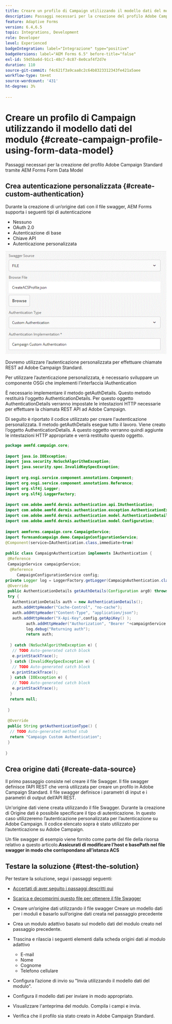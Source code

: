 ```yaml
---
title: Creare un profilo di Campaign utilizzando il modello dati del modulo
description: Passaggi necessari per la creazione del profilo Adobe Campaign Standard tramite AEM Forms Form Data Model
feature: Adaptive Forms
version: 6.4,6.5
topic: Integrations, Development
role: Developer
level: Experienced
badgeIntegration: label="Integrazione" type="positive"
badgeVersions: label="AEM Forms 6.5" before-title="false"
exl-id: 59d5ba6d-91c1-48c7-8c87-8e0caf4f2d7e
duration: 110
source-git-commit: f4c621f3a9caa8c2c64b8323312343fe421a5aee
workflow-type: tm+mt
source-wordcount: '431'
ht-degree: 3%

---
```


# Creare un profilo di Campaign utilizzando il modello dati del modulo {#create-campaign-profile-using-form-data-model}

Passaggi necessari per la creazione del profilo Adobe Campaign Standard tramite AEM Forms Form Data Model

## Crea autenticazione personalizzata {#create-custom-authentication}

Durante la creazione di un’origine dati con il file swagger, AEM Forms supporta i seguenti tipi di autenticazione

* Nessuno
* OAuth 2.0
* Autenticazione di base
* Chiave API
* Autenticazione personalizzata

![campaign fdm](assets/campaignfdm.gif)

Dovremo utilizzare l’autenticazione personalizzata per effettuare chiamate REST ad Adobe Campaign Standard.

Per utilizzare l’autenticazione personalizzata, è necessario sviluppare un componente OSGi che implementi l’interfaccia IAuthentication

È necessario implementare il metodo getAuthDetails. Questo metodo restituirà l&#39;oggetto AuthenticationDetails. Per questo oggetto AuthenticationDetails verranno impostate le intestazioni HTTP necessarie per effettuare la chiamata REST API ad Adobe Campaign.

Di seguito è riportato il codice utilizzato per creare l&#39;autenticazione personalizzata. Il metodo getAuthDetails esegue tutto il lavoro. Viene creato l’oggetto AuthenticationDetails. A questo oggetto verranno quindi aggiunte le intestazioni HTTP appropriate e verrà restituito questo oggetto.

```java
package aemfd.campaign.core;

import java.io.IOException;
import java.security.NoSuchAlgorithmException;
import java.security.spec.InvalidKeySpecException;

import org.osgi.service.component.annotations.Component;
import org.osgi.service.component.annotations.Reference;
import org.slf4j.Logger;
import org.slf4j.LoggerFactory;

import com.adobe.aemfd.dermis.authentication.api.IAuthentication;
import com.adobe.aemfd.dermis.authentication.exception.AuthenticationException;
import com.adobe.aemfd.dermis.authentication.model.AuthenticationDetails;
import com.adobe.aemfd.dermis.authentication.model.Configuration;

import aemforms.campaign.core.CampaignService;
import formsandcampaign.demo.CampaignConfigurationService;
@Component(service=IAuthentication.class,immediate=true)

public class CampaignAuthentication implements IAuthentication {
 @Reference
 CampaignService campaignService;
  @Reference
     CampaignConfigurationService config;
private Logger log = LoggerFactory.getLogger(CampaignAuthentication.class);
 @Override
 public AuthenticationDetails getAuthDetails(Configuration arg0) throws AuthenticationException {
 try {
   AuthenticationDetails auth = new AuthenticationDetails();
   auth.addHttpHeader("Cache-Control", "no-cache");
   auth.addHttpHeader("Content-Type", "application/json");
   auth.addHttpHeader("X-Api-Key",config.getApiKey() );
         auth.addHttpHeader("Authorization", "Bearer "+campaignService.getAccessToken());
         log.debug("Returning auth");
         return auth;
   
  } catch (NoSuchAlgorithmException e) {
   // TODO Auto-generated catch block
   e.printStackTrace();
  } catch (InvalidKeySpecException e) {
   // TODO Auto-generated catch block
   e.printStackTrace();
  } catch (IOException e) {
   // TODO Auto-generated catch block
   e.printStackTrace();
  }
  return null;
  
 }

 @Override
 public String getAuthenticationType() {
  // TODO Auto-generated method stub
  return "Campaign Custom Authentication";
 }

}
```

## Crea origine dati {#create-data-source}

Il primo passaggio consiste nel creare il file Swagger. Il file swagger definisce l’API REST che verrà utilizzata per creare un profilo in Adobe Campaign Standard. Il file swagger definisce i parametri di input e i parametri di output dell’API REST.

Un&#39;origine dati viene creata utilizzando il file Swagger. Durante la creazione di Origine dati è possibile specificare il tipo di autenticazione. In questo caso utilizzeremo l’autenticazione personalizzata per l’autenticazione su Adobe Campaign. Il codice elencato sopra è stato utilizzato per l’autenticazione su Adobe Campaign.

Un file swagger di esempio viene fornito come parte del file della risorsa relativo a questo articolo.**Assicurati di modificare l’host e basePath nel file swagger in modo che corrispondano all’istanza ACS**

## Testare la soluzione {#test-the-solution}

Per testare la soluzione, segui i passaggi seguenti:
* [Accertati di aver seguito i passaggi descritti qui](aem-forms-with-campaign-standard-getting-started-tutorial.md)
* [Scarica e decomprimi questo file per ottenere il file Swagger](assets/create-acs-profile-swagger-file.zip)
* Creare un’origine dati utilizzando il file swagger Creare un modello dati per i moduli e basarlo sull’origine dati creata nel passaggio precedente
* Crea un modulo adattivo basato sul modello dati del modulo creato nel passaggio precedente.
* Trascina e rilascia i seguenti elementi dalla scheda origini dati al modulo adattivo

   * E-mail
   * Nome
   * Cognome
   * Telefono cellulare

* Configura l’azione di invio su &quot;Invia utilizzando il modello dati del modulo&quot;.
* Configura il modello dati per inviare in modo appropriato.
* Visualizzare l&#39;anteprima del modulo. Compila i campi e invia.
* Verifica che il profilo sia stato creato in Adobe Campaign Standard.
